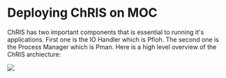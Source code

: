 # Deploying ChRIS on MOC
ChRIS has two important components that is essential to running it's applications. First one is the IO Handler which is Pfioh. The second one is the Process Manager which is Pman. Here is a high level overview of the ChRIS archiecture:

![](https://www.bu.edu/rhcollab/files/2017/11/image3.png)
